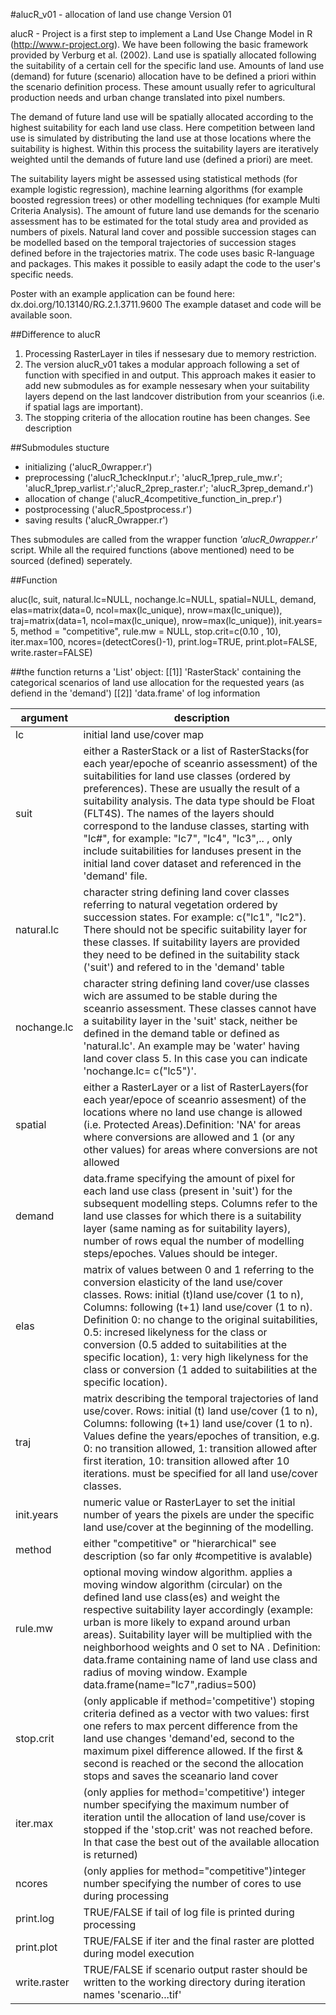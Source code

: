 #alucR_v01 - allocation of land use change Version 01

alucR - Project is a first step to implement a Land Use Change Model in R (http://www.r-project.org). We have been following the basic framework provided by Verburg et al. (2002). Land use is spatially allocated following the suitability of a certain cell for the specific land use. Amounts of land use (demand) for future (scenario) allocation have to be defined a priori within the scenario definition process. These amount usually refer to agricultural production needs and urban change translated into pixel numbers.     

The demand of future land use will be spatially allocated according to the highest suitability for each land use class. Here competition between land use is simulated by distributing the land use at those locations where the suitability is highest. Within this process the suitability layers are iteratively weighted until the demands of future land use (defined a priori) are meet.   

The suitability layers might be assessed using statistical methods (for example logistic regression), machine learning algorithms (for example boosted regression trees) or other modelling techniques (for example Multi Criteria Analysis). The amount of future land use demands for the scenario assessment has to be estimated for the total study area and provided as numbers of pixels. Natural land cover and possible succession stages can be modelled based on the temporal trajectories of succession stages defined before in the trajectories matrix. The code uses basic R-language and packages. This makes it possible to easily adapt the code to the user's specific needs.

Poster with an example application can be found here: dx.doi.org/10.13140/RG.2.1.3711.9600 
The example dataset and code will be available soon.


##Difference to alucR
1. Processing RasterLayer in tiles if nessesary due to memory restriction.   
2. The version alucR_v01 takes a modular approach following a set of function with specified in and output. This approach makes it easier to add new submodules as for example nessesary when your suitability layers depend on the last landcover distribution from your sceanrios (i.e. if spatial lags are important).
3. The stopping criteria of the allocation routine has been changes. See description

##Submodules stucture
* initializing ('alucR_0wrapper.r')
* preprocessing ('alucR_1checkInput.r'; 'alucR_1prep_rule_mw.r'; 'alucR_1prep_varlist.r';'alucR_2prep_raster.r'; 'alucR_3prep_demand.r')
* allocation of change ('alucR_4competitive_function_in_prep.r')
* postprocessing ('alucR_5postprocess.r')
* saving results ('alucR_0wrapper.r')

Thes submodules are called from the wrapper function _'alucR_0wrapper.r'_ script. While all the required functions (above mentioned) need to be sourced (defined) seperately. 


##Function

aluc(lc, suit, natural.lc=NULL, nochange.lc=NULL, spatial=NULL, demand, elas=matrix(data=0, ncol=max(lc_unique), nrow=max(lc_unique)), traj=matrix(data=1, ncol=max(lc_unique), nrow=max(lc_unique)), init.years= 5, method = "competitive", rule.mw = NULL, stop.crit=c(0.10 , 10), iter.max=100, ncores=(detectCores()-1), print.log=TRUE, print.plot=FALSE, write.raster=FALSE)

##the function returns a 'List' object:
[[1]] 'RasterStack' containing the categorical scenarios of land use allocation for the requested years (as defiend in the 'demand')
[[2]] 'data.frame' of log information

argument | description 
----- | ----- 
lc | initial land use/cover map 						
suit | either a RasterStack or a list of RasterStacks(for each year/epoche of sceanrio assessment) of the suitabilities for land use classes (ordered by preferences). These are usually the result of a suitability analysis. The data type should be Float (FLT4S). The names of the layers should correspond to the landuse classes, starting with "lc#", for example: "lc7", "lc4", "lc3",.. , only include suitabilities for landuses present in the initial land cover dataset and referenced in the 'demand' file. 						
natural.lc | character string defining land cover classes referring to natural vegetation ordered by succession states. For example: c("lc1", "lc2"). There should not be specific suitability layer for these classes. If suitability layers are provided they need to be defined in the suitability stack ('suit') and refered to in the 'demand' table			
nochange.lc | character string defining land cover/use classes wich are assumed to be stable during the sceanrio assessment. These classes cannot have a suitability layer in the 'suit' stack, neither be defined in the demand table or defined as 'natural.lc'. An example may be 'water' having land cover class 5. In this case you can indicate 'nochange.lc= c("lc5")'.			
spatial | either a RasterLayer or a list of RasterLayers(for each year/epoce of sceanrio assesment) of the locations where no land use change is allowed (i.e. Protected Areas).Definition: 'NA' for areas where conversions are allowed and 1 (or any other values) for areas where conversions are not allowed
demand | data.frame specifying the amount of pixel for each land use class (present in 'suit') for the subsequent modelling steps. Columns refer to the land use classes for which there is a suitability layer (same naming as for suitability layers), number of rows equal the number of modelling steps/epoches. Values should be integer.
elas | matrix of values between 0 and 1 referring to the conversion elasticity of the land use/cover classes. Rows: initial (t)land use/cover (1 to n), Columns: following (t+1) land use/cover (1 to n). Definition 0: no change to the original suitabilities, 0.5: incresed likelyness for the class or conversion (0.5 added to suitabilities at the specific location), 1: very high likelyness for the class or conversion (1 added to suitabilities at the specific location).
traj | matrix describing the temporal trajectories of land use/cover. Rows: initial (t) land use/cover (1 to n), Columns: following (t+1) land use/cover (1 to n). Values define the years/epoches of transition, e.g. 0: no transition allowed, 1: transition allowed after first iteration, 10: transition allowed after 10 iterations. must be specified for all land use/cover classes.
init.years | numeric value or RasterLayer to set the initial number of years the pixels are under the specific land use/cover at the beginning of the modelling.   
method | either "competitive" or "hierarchical" see description (so far only #competitive is avalable)
rule.mw | optional moving window algorithm. applies a moving window algorithm (circular) on the defined land use class(es) and weight the respective suitability layer accordingly (example: urban is more likely to expand around urban areas). Suitability layer will be multiplied with the neighborhood weights and 0 set to NA . Definition: data.frame containing name of land use class and radius of moving window. Example data.frame(name="lc7",radius=500)
stop.crit | (only applicable if method='competitive') stoping criteria defined as a vector with two values: first one refers to max percent difference from the land use changes 'demand'ed, second to the maximum pixel difference allowed. If the first & second is reached  or the second the allocation stops and saves the sceanario land cover
iter.max | (only applies for method='competitive') integer number specifying the maximum number of iteration until the allocation of land use/cover is stopped if the 'stop.crit' was not reached before. In that case the best out of the available allocation is returned)
ncores | (only applies for method="competitive")integer number specifying the number of cores to use during processing
print.log | TRUE/FALSE if tail of log file is printed during processing 
print.plot | TRUE/FALSE if iter and the final raster are plotted during model execution
write.raster | TRUE/FALSE if scenario output raster should be written to the working directory during iteration names 'scenario...tif'



